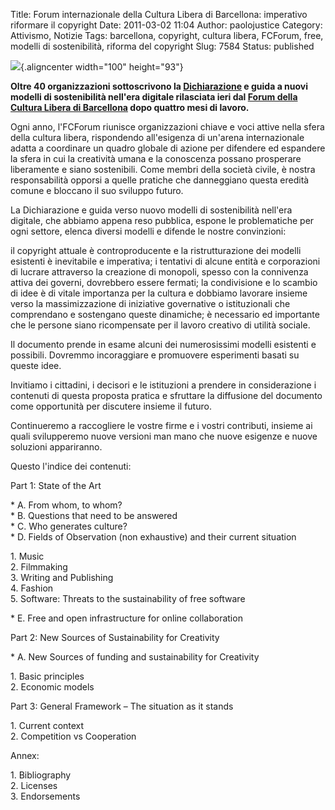 Title: Forum internazionale della Cultura Libera di Barcellona: imperativo riformare il copyright
Date: 2011-03-02 11:04
Author: paolojustice
Category: Attivismo, Notizie
Tags: barcellona, copyright, cultura libera, FCForum, free, modelli di sostenibilità, riforma del copyright
Slug: 7584
Status: published

![](http://2010.fcforum.net/wp-content/uploads/2010/06/charter-en-200.gif){.aligncenter width="100" height="93"}

**Oltre 40 organizzazioni sottoscrivono la [Dichiarazione](http://fcforum.net/sustainable-models-for-creativity) e guida a nuovi modelli di sostenibilità nell'era digitale rilasciata ieri dal [Forum della Cultura Libera di Barcellona](http://2010.fcforum.net) dopo quattro mesi di lavoro.**

  
  
**<!--more-->**

Ogni anno, l'FCForum riunisce organizzazioni chiave e voci attive nella sfera della cultura libera, rispondendo all'esigenza di un'arena internazionale adatta a coordinare un quadro globale di azione per difendere ed espandere la sfera in cui la creatività umana e la conoscenza possano prosperare liberamente e siano sostenibili. Come membri della società civile, è nostra responsabilità opporsi a quelle pratiche che danneggiano questa eredità comune e bloccano il suo sviluppo futuro.

La Dichiarazione e guida verso nuovo modelli di sostenibilità nell'era digitale, che abbiamo appena reso pubblica, espone le problematiche per ogni settore, elenca diversi modelli e difende le nostre convinzioni:

il copyright attuale è controproducente e la ristrutturazione dei modelli esistenti è inevitabile e imperativa; i tentativi di alcune entità e corporazioni di lucrare attraverso la creazione di monopoli, spesso con la connivenza attiva dei governi, dovrebbero essere fermati; la condivisione e lo scambio di idee è di vitale importanza per la cultura e dobbiamo lavorare insieme verso la massimizzazione di iniziative governative o istituzionali che comprendano e sostengano queste dinamiche; è necessario ed importante che le persone siano ricompensate per il lavoro creativo di utilità sociale.

Il documento prende in esame alcuni dei numerosissimi modelli esistenti e possibili. Dovremmo incoraggiare e promuovere esperimenti basati su queste idee.

Invitiamo i cittadini, i decisori e le istituzioni a prendere in considerazione i contenuti di questa proposta pratica e sfruttare la diffusione del documento come opportunità per discutere insieme il futuro.

Continueremo a raccogliere le vostre firme e i vostri contributi, insieme ai quali svilupperemo nuove versioni man mano che nuove esigenze e nuove soluzioni appariranno.

Questo l'indice dei contenuti:

Part 1: State of the Art

\* A. From whom, to whom?  
\* B. Questions that need to be answered  
\* C. Who generates culture?  
\* D. Fields of Observation (non exhaustive) and their current situation

1\. Music  
2. Filmmaking  
3. Writing and Publishing  
4. Fashion  
5. Software: Threats to the sustainability of free software

\* E. Free and open infrastructure for online collaboration

Part 2: New Sources of Sustainability for Creativity

\* A. New Sources of funding and sustainability for Creativity

1\. Basic principles  
2. Economic models

Part 3: General Framework – The situation as it stands

1\. Current context  
2. Competition vs Cooperation

Annex:

1\. Bibliography  
2. Licenses  
3. Endorsements
